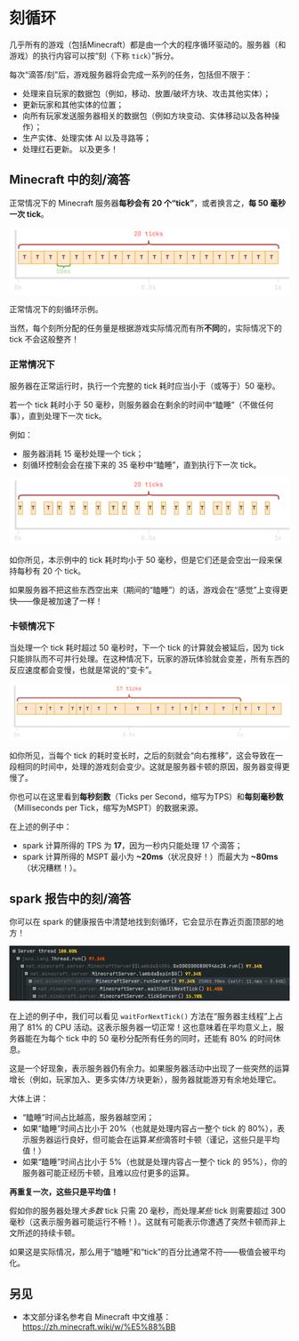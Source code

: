 # 刻循环

几乎所有的游戏（包括Minecraft）都是由一个大的程序循环驱动的。服务器（和游戏）的执行内容可以按“刻（下称 `tick`）”拆分。

每次“滴答/刻”后，游戏服务器将会完成一系列的任务，包括但不限于：


* 处理来自玩家的数据包（例如，移动、放置/破坏方块、攻击其他实体）；
* 更新玩家和其他实体的位置；
* 向所有玩家发送服务器相关的数据包（例如方块变动、实体移动以及各种操作）；
* 生产实体、处理实体 AI 以及寻路等；
* 处理红石更新。
以及更多！

## Minecraft 中的刻/滴答

正常情况下的 Minecraft 服务器**每秒会有 20 个“tick”**，或者换言之，**每 50 毫秒一次 tick**。

![](images/ticks-linear.png)

正常情况下的刻循环示例。

当然，每个刻所分配的任务量是根据游戏实际情况而有所**不同**的，实际情况下的 tick 不会这般整齐！

### 正常情况下

服务器在正常运行时，执行一个完整的 tick 耗时应当小于（或等于）50 毫秒。

若一个 tick 耗时小于 50 毫秒，则服务器会在剩余的时间中“瞌睡”（不做任何事），直到处理下一次 tick。

例如：


* 服务器消耗 15 毫秒处理一个 tick；
* 刻循环控制会会在接下来的 35 毫秒中“瞌睡”，直到执行下一次 tick。

![](images/ticks-with-sleeping.png '服务器在空闲时的刻循环示意图。')

如你所见，本示例中的 tick 耗时均小于 50 毫秒，但是它们还是会空出一段来保持每秒有 20 个 tick。

如果服务器不把这些东西空出来（期间的“瞌睡”）的话，游戏会在“感觉”上变得更快——像是被加速了一样！

### 卡顿情况下

当处理一个 tick 耗时超过 50 毫秒时，下一个 tick 的计算就会被延后，因为 tick 只能排队而不可并行处理。在这种情况下，玩家的游玩体验就会变差，所有东西的反应速度都会变慢，也就是常说的“变卡”。

![](images/ticks-lagging.png '服务器在卡顿时的刻循环示意图。')

如你所见，当每个 tick 的耗时变长时，之后的刻就会“向右推移”，这会导致在一段相同的时间中，处理的游戏刻会变少。这就是服务器卡顿的原因，服务器变得更慢了。

你也可以在这里看到**每秒刻数**（Ticks per Second，缩写为TPS）和**每刻毫秒数**（Milliseconds per Tick，缩写为MSPT）的数据来源。

在上述的例子中：


* spark 计算所得的 TPS 为 **17**，因为一秒内只能处理 17 个滴答；
* spark 计算所得的 MSPT 最小为 **~20ms**（状况良好！）而最大为 **~80ms**（状况糟糕！）。 

## spark 报告中的刻/滴答

你可以在 spark 的健康报告中清楚地找到刻循环，它会显示在靠近页面顶部的地方！

![](images/ticks-in-profiler.png '一张截图，显示了健康报告中的刻循环方法。')

在上述的例子中，我们可以看见 `waitForNextTick()` 方法在“服务器主线程”上占用了 81% 的 CPU 活动。这表示服务器一切正常！这也意味着在平均意义上，服务器能在为每个 tick 中的 50 毫秒分配所有任务的同时，还能有 80% 的时间休息。

这是一个好现象，表示服务器仍有余力。如果服务器活动中出现了一些突然的运算增长（例如，玩家加入、更多实体/方块更新），服务器就能游刃有余地处理它。

大体上讲：

* “瞌睡”时间占比越高，服务器越空闲；
* 如果“瞌睡”时间占比小于 20%（也就是处理内容占一整个 tick 的 80%），表示服务器运行良好，但可能会在运算*某些*滴答时卡顿（谨记，这些只是平均值！）
* 如果“瞌睡”时间占比小于 5%（也就是处理内容占一整个 tick 的 95%），你的服务器可能正经历卡顿，且难以应付更多的运算。

**再重复一次，这些只是平均值！**

假如你的服务器处理*大多数* tick 只需 20 毫秒，而处理*某些* tick 则需要超过 300 毫秒（这表示服务器可能运行不畅！）。这就有可能表示你遭遇了突然卡顿而非上文所述的持续卡顿。

如果这是实际情况，那么用于“瞌睡”和“tick”的百分比通常不符——极值会被平均化。

## 另见

* 本文部分译名参考自 Minecraft 中文维基：https://zh.minecraft.wiki/w/%E5%88%BB
